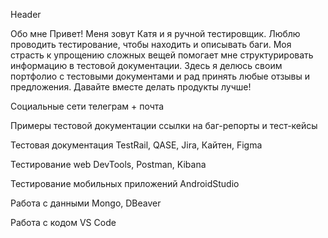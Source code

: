 Header

Обо мне
Привет! Меня зовут Катя и я ручной тестировщик. Люблю проводить тестирование, чтобы находить и описывать баги. Моя страсть к упрощению сложных вещей помогает мне структурировать информацию в тестовой документации. Здесь я делюсь своим портфолио с тестовыми документами и рад принять любые отзывы и предложения. Давайте вместе делать продукты лучше!


Социальные сети телеграм + почта 

Примеры тестовой документации ссылки на баг-репорты и тест-кейсы

Тестовая документация TestRail, QASE, Jira, Кайтен, Figma

Тестирование web DevTools, Postman, Kibana

Тестирование мобильных приложений AndroidStudio

Работа с данными Mongo, DBeaver

Работа с кодом VS Code
